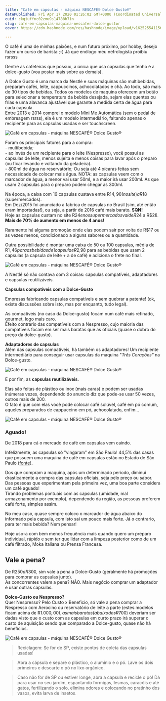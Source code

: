 ```yaml
---
title: "Café em capsulas - máquina NESCAFÉ® Dolce Gusto®"
datePublished: Fri Apr 17 2020 01:26:02 GMT+0000 (Coordinated Universal Time)
cuid: ckqiuffnc02zmu9s14788b71n
slug: cafe-em-capsulas-maquina-nescafer-dolce-gustor
cover: https://cdn.hashnode.com/res/hashnode/image/upload/v1625255411560/fKsVWMxgd.jpeg

---
```


O café é uma de minhas paixões, e num futuro próximo, por hobby, desejo fazer um curso de barista ;-) Já que enólogo meu nefrologista proibiu rsrsss

Dentre as cafeteiras que possuo, a única que usa capsulas que tenho é a dolce-gusto (vou postar mais sobre as demais).

A Dolce Gusto é uma marca da Nestlé e suas máquinas são multibebidas, preparam cafés, leite, cappuccinos, achocolatados e chá. Ao todo, são mais de 30 tipos de bebidas. Todos os modelos de maquina oferecem um botão para selecionar a temperatura da bebida desejada, sejam elas quentes ou frias e uma alavanca ajustável que garante a medida certa de água para cada capsula.  
Entre 2013 e 2014 comprei o modelo Mini Me Automática (sem o pedal de embreagem rsrss), ela é um modelo intermediário, faltando apenas o recipiente para as capsulas usadas e ser touchscreen.

![Café em capsulas - máquina NESCAFÉ® Dolce Gusto®](https://cdn.hashnode.com/res/hashnode/image/upload/v1625019110920/AGBxBt0gp.jpeg)

  
  
Foram os principais fatores para a compra:  
\- multibebida;  
\- ao invés de um recipiente para o leite (Nespresso), você possui as capsulas de leite, menos sujeita e menos coisas para lavar após o preparo (ou ficar levando e voltando da geladeira).  
\- 800ml de água no reservatório; Ou seja até 4 xícaras feitas sem necessidade de colocar mais água. NOTA: as capsulas veem com o marcador de água, a menor vai usar 50ml, e a maior irá usar 200ml. As que usam 2 capsulas para o preparo podem chegar as 300ml.

Na época, a caixa com 16 capsulas custava entre R$14,90 (no site) a R$18 (supermercados).  
Em Dez/2015 foi anunciado a fabrica de capsulas no Brasil (sim, até então eram importadas!), ou seja, a partir de 2016 café mais barato. **SQN!**  
Hoje as capsulas custam no site R$24 e nos supermercados vai de R$24 a R$28. **Mais de 70% de aumento em menos de 4 anos!**

Raramente há alguma promoção onde elas podem sair por volta de R$17 ou as vezes menos, condicionado a alguns sabores ou a quantidade.

Outra possibilidade é montar uma caixa de 50 ou 100 capsulas, média de R$1,46 para as bebidas de 1 capsula e R$2,98 para as bebidas que usam 2 capsulas (a capsula de leite + a de café) e adiciona o frete no final.

![Café em capsulas - máquina NESCAFÉ® Dolce Gusto®](https://cdn.hashnode.com/res/hashnode/image/upload/v1625019113236/gYR2uKC83.jpeg)

A Nestlé só não contava com 3 coisas: capsulas compatíveis, adaptadores e capsulas reutilizáveis.

**Capsulas compatíveis com a Dolce-Gusto**  
  
Empresas fabricando capsulas compatíveis e sem quebrar a patente! (ok, existe discussões sobre isto, mas por enquanto, tudo legal).

As compatíveis (no caso da Dolce-gusto) focam num café mais refinado, gourmet, logo mais caro.  
Efeito contrario das compatíveis com a Nespresso, cujo maioria das compatíveis focam em ser mais baratas que as oficiais (quase o dobro do preço da dolce-gusto).

**Adaptadores de capsulas**  
Além das capsulas compatíveis, há também os adaptadores! Um recipiente intermediário para conseguir usar capsulas da maquina "_Três Corações"_ na Dolce-gusto.

![Café em capsulas - máquina NESCAFÉ® Dolce Gusto®](https://cdn.hashnode.com/res/hashnode/image/upload/v1625019115823/G1VRTfnj3.jpeg)

E por fim, as **capsulas reutilizáveis**.

Elas são feitas de plástico ou inox (mais caras) e podem ser usadas inúmeras vezes, dependendo do anuncio diz que pode-se usar 50 vezes, outros mais de 200.  
O fato é que com elas você pode colocar café solúvel, café em pó comum, aqueles preparados de cappuccino em pó, achocolatado, enfim...

![Café em capsulas - máquina NESCAFÉ® Dolce Gusto®](https://cdn.hashnode.com/res/hashnode/image/upload/v1625019117788/JJ_Z_VDDs.jpeg)

### Aguado!

De 2018 para cá o mercado de café em capsulas vem caindo.

Infelizmente, as capsulas só "vingaram" em São Paulo! 44,5% das casas que possuem uma maquina de café em capsulas estão no Estado de São Paulo ([fonte](https://www.em.com.br/app/noticia/economia/2018/12/12/internas_economia,1012453/mercado-de-cafes-em-capsula-esfria-e-desafia-empresas.shtml)).

Dos que compram a maquina, após um determinado período, diminui drasticamente a compra das capsulas oficiais, seja pelo preço ou sabor. Das pessoas que experimentam pela primeira vez, uma boa parte considera um café aguado!  
Tirando problemas pontuais com as capsulas (umidade, mal armazenamento por exemplo), dependendo da região, as pessoas preferem café forte, simples assim.

No meu caso, quase sempre coloco o marcador de água abaixo do informado pela capsula, com isto sai um pouco mais forte. Já o contrario, para ter mais bebida? Nem pensar!

Hoje uso-a com bem menos frequência mais quando quero um preparo individual, rápido e sem ter que lidar com a limpeza posterior como de um café filtrado, Moka Italiana ou Prensa Francesa.  

Vale a pena?
------------

De R$250 a R$300, sim vale a pena a Dolce-Gusto (geralmente há promoções para comprar as capsulas junto).  
As concorrentes valem a pena? NÃO. Mais negócio comprar um adaptador e usar outras capsulas.  
  
**Dolce-Gusto ou Nespresso?**  
Quer Nespresso? Pelo Custo x Beneficio, só vale a pena comprar a Nespresso com Aerocino ou reservatório de leite a parte (estes modelos ficam acima de R$1.000,00), as mais baratas (abaixo dos R$700) deveriam ser dadas visto que o custo com as capsulas em curto prazo irá superar o custo de aquisição sendo que comparado a Dolce-gusto, quase não há benefícios.

![Café em capsulas - máquina NESCAFÉ® Dolce Gusto®](https://cdn.hashnode.com/res/hashnode/image/upload/v1625019120229/IM89HTzFs.jpeg)

> Reciclagem: Se for de SP, existe pontos de coleta das capsulas usadas!  

> Abra a cápsula e separe o plástico, o alumínio e o pó. Lave os dois primeiros e descarte o pó no lixo orgânico.  


> Caso não for de SP ou estiver longe, abra a capsula e recicle o pó! Dá para usar no seu jardim, espantando formigas, lesmas, caracóis e até gatos, fertilizando o solo, elimina odores e colocando no pratinho dos vasos, evita larva de insetos.